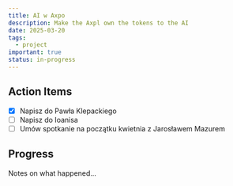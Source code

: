 ```yaml
---
title: AI w Axpo
description: Make the Axpl own the tokens to the AI
date: 2025-03-20
tags:
  - project
important: true
status: in-progress
---
```


## Action Items

- [x] Napisz do Pawła Klepackiego
- [ ] Napisz do Ioanisa
- [ ] Umów spotkanie na początku kwietnia z Jarosławem Mazurem

## Progress

Notes on what happened...
